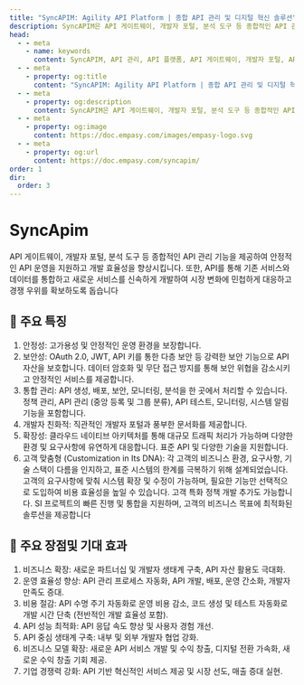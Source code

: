 ```yaml
---
title: "SyncAPIM: Agility API Platform | 종합 API 관리 및 디지털 혁신 솔루션"
description: SyncAPIM은 API 게이트웨이, 개발자 포털, 분석 도구 등 종합적인 API 관리 기능을 제공하여 안정적이고 효율적인 API 운영을 지원합니다. 비즈니스 민첩성을 위한 맞춤형 아키텍처를 통해 디지털 혁신을 선도하고, 강력한 보안, 최적의 성능, 개발 효율성 향상으로 새로운 비즈니스 기회를 창출합니다
head:
  - - meta
    - name: keywords
      content: SyncAPIM, API 관리, API 플랫폼, API 게이트웨이, 개발자 포털, API 분석, 디지털 혁신, 비즈니스 민첩성, API 보안, API 성능 최적화, API 수명 주기 관리, 마이크로서비스 (MSA), 커스터마이징, 오픈소스, 엔터프라이즈 솔루션, SI 프로젝트, API 운영, API 개발, API 테스트, API 통합, 모니터링, RESTful AP
  - - meta
    - property: og:title
      content: "SyncAPIM: Agility API Platform | 종합 API 관리 및 디지털 혁신 솔루션"
  - - meta
    - property: og:description
      content: SyncAPIM은 API 게이트웨이, 개발자 포털, 분석 도구 등 종합적인 API 관리 기능을 제공하여 안정적이고 효율적인 API 운영을 지원합니다. 비즈니스 민첩성을 위한 맞춤형 아키텍처를 통해 디지털 혁신을 선도하고, 강력한 보안, 최적의 성능, 개발 효율성 향상으로 새로운 비즈니스 기회를 창출합니다
  - - meta
    - property: og:image
      content: https://doc.empasy.com/images/empasy-logo.svg
  - - meta
    - property: og:url
      content: https://doc.empasy.com/syncapim/
order: 1
dir:
  order: 3
---
```


# SyncApim

API 게이트웨이, 개발자 포털, 분석 도구 등 종합적인 API 관리 기능을 제공하여 안정적인 API 운영을 지원하고 개발 효율성을 향상시킵니다. 또한, API를 통해 기존 서비스와 데이터를 통합하고 새로운 서비스를 신속하게 개발하여 시장 변화에 민첩하게 대응하고 경쟁 우위를 확보하도록 돕습니다

## 🔧 주요 특징

1. 안정성: 고가용성 및 안정적인 운영 환경을 보장합니다.
1. 보안성: OAuth 2.0, JWT, API 키를 통한 다층 보안 등 강력한 보안 기능으로 API 자산을 보호합니다. 데이터 암호화 및 무단 접근 방지를 통해 보안 위협을 감소시키고 안정적인 서비스를 제공합니다.
1. 통합 관리: API 생성, 배포, 보안, 모니터링, 분석을 한 곳에서 처리할 수 있습니다. 정책 관리, API 관리 (중앙 등록 및 그룹 분류), API 테스트, 모니터링, 시스템 알림 기능을 포함합니다.
1. 개발자 친화적: 직관적인 개발자 포털과 풍부한 문서화를 제공합니다.
1. 확장성: 클라우드 네이티브 아키텍처를 통해 대규모 트래픽 처리가 가능하며 다양한 환경 및 요구사항에 유연하게 대응합니다. 표준 API 및 다양한 기술을 지원합니다.
1. 고객 맞춤형 (Customization in Its DNA): 각 고객의 비즈니스 환경, 요구사항, 기술 스택이 다름을 인지하고, 표준 시스템의 한계를 극복하기 위해 설계되었습니다. 고객의 요구사항에 맞춰 시스템 확장 및 수정이 가능하며, 필요한 기능만 선택적으로 도입하여 비용 효율성을 높일 수 있습니다. 고객 특화 정책 개발 추가도 가능합니다. SI 프로젝트의 빠른 진행 및 통합을 지원하며, 고객의 비즈니스 목표에 최적화된 솔루션을 제공합니다

## 🚀 주요 장점및 기대 효과

1. 비즈니스 확장: 새로운 파트너십 및 개발자 생태계 구축, API 자산 활용도 극대화.
1. 운영 효율성 향상: API 관리 프로세스 자동화, API 개발, 배포, 운영 간소화, 개발자 만족도 증대.
1. 비용 절감: API 수명 주기 자동화로 운영 비용 감소, 코드 생성 및 테스트 자동화로 개발 시간 단축 (전반적인 개발 효율성 포함).
1. API 성능 최적화: API 응답 속도 향상 및 사용자 경험 개선.
1. API 중심 생태계 구축: 내부 및 외부 개발자 협업 강화.
1. 비즈니스 모델 확장: 새로운 API 서비스 개발 및 수익 창출, 디지털 전환 가속화, 새로운 수익 창출 기회 제공.
1. 기업 경쟁력 강화: API 기반 혁신적인 서비스 제공 및 시장 선도, 매출 증대 실현.
